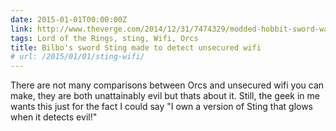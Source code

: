 ```yaml
---
date: 2015-01-01T00:00:00Z
link: http://www.theverge.com/2014/12/31/7474329/modded-hobbit-sword-warsting-detects-open-wi-fi-networks
tags: Lord of the Rings, sting, Wifi, Orcs
title: Bilbo's sword Sting made to detect unsecured wifi
# url: /2015/01/01/sting-wifi/
---
```


There are not many comparisons between Orcs and unsecured wifi you can make, they are both unattainably evil but thats about it. Still, the geek in me wants this just for the fact I could say "I own a version of Sting that glows when it detects evil!"
